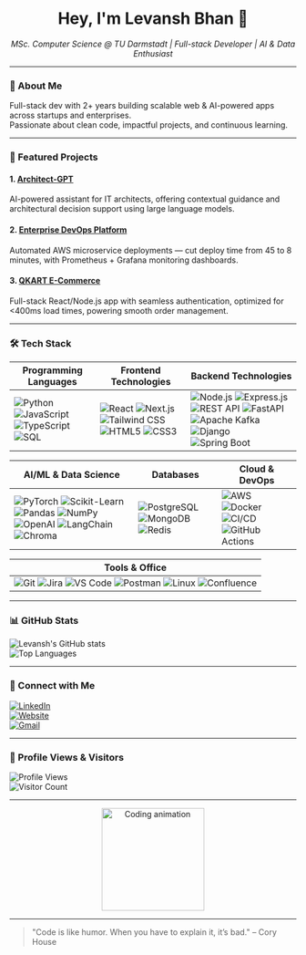 <h1 align="center">Hey, I'm Levansh Bhan 👋</h1>
<p align="center">
  <em>MSc. Computer Science @ TU Darmstadt | Full-stack Developer | AI & Data Enthusiast</em>
</p>

---

### 🚀 About Me
Full-stack dev with 2+ years building scalable web & AI-powered apps across startups and enterprises.  
Passionate about clean code, impactful projects, and continuous learning.

---

### 🌟 Featured Projects



#### 1. [Architect-GPT](https://github.com/LevanshBhan/Architect-GPT)  
AI-powered assistant for IT architects, offering contextual guidance and architectural decision support using large language models.


#### 2. [Enterprise DevOps Platform](https://github.com/levansh-bhan/enterprise-devops-platform)  
Automated AWS microservice deployments — cut deploy time from 45 to 8 minutes, with Prometheus + Grafana monitoring dashboards.

#### 3. [QKART E-Commerce](https://qkart.netlify.app)  
Full-stack React/Node.js app with seamless authentication, optimized for <400ms load times, powering smooth order management.

---

### 🛠️ Tech Stack

| Programming Languages                 | Frontend Technologies                      | Backend Technologies                                  |
|-------------------------------------|-------------------------------------------|------------------------------------------------------|
| ![Python](https://img.shields.io/badge/Python-3776AB?logo=python&logoColor=white) ![JavaScript](https://img.shields.io/badge/JavaScript-F7DF1E?logo=javascript&logoColor=black) ![TypeScript](https://img.shields.io/badge/TypeScript-3178C6?logo=typescript&logoColor=white) ![SQL](https://img.shields.io/badge/SQL-4479A1?logo=postgresql&logoColor=white) | ![React](https://img.shields.io/badge/React-61DAFB?logo=react&logoColor=black) ![Next.js](https://img.shields.io/badge/Next.js-000000?logo=next.js&logoColor=white) ![Tailwind CSS](https://img.shields.io/badge/Tailwind_CSS-38B2AC?logo=tailwind-css&logoColor=white) ![HTML5](https://img.shields.io/badge/HTML5-E34F26?logo=html5&logoColor=white) ![CSS3](https://img.shields.io/badge/CSS3-1572B6?logo=css3&logoColor=white) | ![Node.js](https://img.shields.io/badge/Node.js-339933?logo=node.js&logoColor=white) ![Express.js](https://img.shields.io/badge/Express.js-000000?logo=express&logoColor=white) ![REST API](https://img.shields.io/badge/REST_API-61DAFB?logo=rest-api&logoColor=white) ![FastAPI](https://img.shields.io/badge/FastAPI-009688?logo=fastapi&logoColor=white) ![Apache Kafka](https://img.shields.io/badge/Apache_Kafka-231F20?logo=apachekafka&logoColor=white) ![Django](https://img.shields.io/badge/Django-092E20?logo=django&logoColor=white) ![Spring Boot](https://img.shields.io/badge/Spring_Boot-6DB33F?logo=springboot&logoColor=white) |

| AI/ML & Data Science                | Databases                                | Cloud & DevOps                                      |
|-----------------------------------|-----------------------------------------|----------------------------------------------------|
| ![PyTorch](https://img.shields.io/badge/PyTorch-EE4C2C?logo=pytorch&logoColor=white) ![Scikit-Learn](https://img.shields.io/badge/Scikit--Learn-F7931E?logo=scikitlearn&logoColor=white) ![Pandas](https://img.shields.io/badge/Pandas-150458?logo=pandas&logoColor=white) ![NumPy](https://img.shields.io/badge/NumPy-013243?logo=numpy&logoColor=white) ![OpenAI](https://img.shields.io/badge/OpenAI-412991?logo=openai&logoColor=white) ![LangChain](https://img.shields.io/badge/LangChain-ef4444?logo=langchain&logoColor=white) ![Chroma](https://img.shields.io/badge/Chroma-1F2937?logo=chromadb&logoColor=white) | ![PostgreSQL](https://img.shields.io/badge/PostgreSQL-4169E1?logo=postgresql&logoColor=white) ![MongoDB](https://img.shields.io/badge/MongoDB-47A248?logo=mongodb&logoColor=white) ![Redis](https://img.shields.io/badge/Redis-D32F2F?logo=redis&logoColor=white) | ![AWS](https://img.shields.io/badge/AWS-232F3E?logo=amazonaws&logoColor=white) ![Docker](https://img.shields.io/badge/Docker-2496ED?logo=docker&logoColor=white) ![CI/CD](https://img.shields.io/badge/CI%2FCD-3178C6?logo=gitlab&logoColor=white) ![GitHub Actions](https://img.shields.io/badge/GitHub_Actions-2088FF?logo=githubactions&logoColor=white) |

| Tools & Office                    |
|---------------------------------|
| ![Git](https://img.shields.io/badge/Git-F05032?logo=git&logoColor=white) ![Jira](https://img.shields.io/badge/Jira-0052CC?logo=jira&logoColor=white) ![VS Code](https://img.shields.io/badge/VS_Code-007ACC?logo=visualstudiocode&logoColor=white) ![Postman](https://img.shields.io/badge/Postman-FF6C37?logo=postman&logoColor=white) ![Linux](https://img.shields.io/badge/Linux-FCC624?logo=linux&logoColor=black) ![Confluence](https://img.shields.io/badge/Confluence-172B4D?logo=confluence&logoColor=white) |

---

### 📊 GitHub Stats

![Levansh's GitHub stats](https://github-readme-stats.vercel.app/api?username=levanshbhan&show_icons=true&count_private=true&theme=radical)  
![Top Languages](https://github-readme-stats.vercel.app/api/top-langs/?username=levanshbhan&layout=compact&theme=radical)

---

### 👥 Connect with Me

[![LinkedIn](https://img.shields.io/badge/-LinkedIn-0A66C2?logo=linkedin&logoColor=white&style=for-the-badge)](https://linkedin.com/in/levansh-bhan)  
[![Website](https://img.shields.io/badge/-Website-4A90E2?logo=internet-explorer&logoColor=white&style=for-the-badge)](https://levanshbhan.de)  
[![Gmail](https://img.shields.io/badge/-Gmail-D14836?logo=gmail&logoColor=white&style=for-the-badge)](mailto:levanshbhan@gmail.com)  

---

### 👀 Profile Views & Visitors

![Profile Views](https://komarev.com/ghpvc/?username=levansh-bhan&style=flat-square)  
![Visitor Count](https://visitor-badge.laobi.icu/badge?page_id=levansh-bhan.levansh-bhan)

---

<p align="center">
  <img src="https://media.giphy.com/media/LHZyixOnHwDDy/giphy.gif" width="180" alt="Coding animation" />
</p>

---

> "Code is like humor. When you have to explain it, it’s bad." – Cory House
